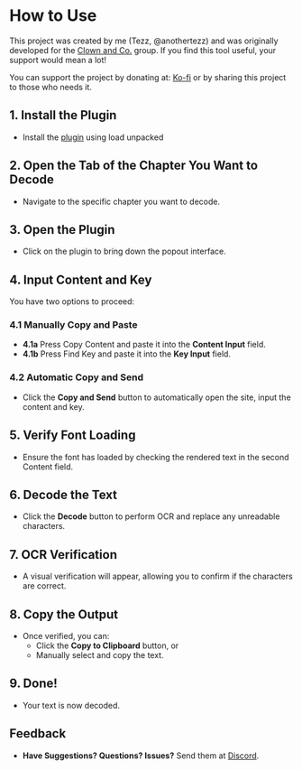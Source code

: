 # How to Use 

This project was created by me (Tezz, @anothertezz) and was originally developed for the [Clown and Co.](https://www.novelupdates.com/group/clown-co/) group. If you find this tool useful, your support would mean a lot!

You can support the project by donating at: [Ko-fi](https://ko-fi.com/anothertezz) or by sharing this project to those who needs it.


## 1. Install the Plugin
- Install the [plugin](https://github.com/TezzT/JJDecodePlugin/tree/master) using load unpacked

## 2. Open the Tab of the Chapter You Want to Decode
- Navigate to the specific chapter you want to decode.

## 3. Open the Plugin
- Click on the plugin to bring down the popout interface.

## 4. Input Content and Key
You have two options to proceed:

### 4.1 Manually Copy and Paste
- **4.1a** Press Copy Content and paste it into the **Content Input** field.
- **4.1b** Press Find Key and paste it into the **Key Input** field.

### 4.2 Automatic Copy and Send
- Click the **Copy and Send** button to automatically open the site, input the content and key.

## 5. Verify Font Loading
- Ensure the font has loaded by checking the rendered text in the second Content field.

## 6. Decode the Text
- Click the **Decode** button to perform OCR and replace any unreadable characters.

## 7. OCR Verification
- A visual verification will appear, allowing you to confirm if the characters are correct.

## 8. Copy the Output
- Once verified, you can:
  - Click the **Copy to Clipboard** button, or
  - Manually select and copy the text.

## 9. Done!
- Your text is now decoded.

## Feedback

- **Have Suggestions? Questions? Issues?** Send them at [Discord](https://discord.gg/HJUzeKDAXY).
